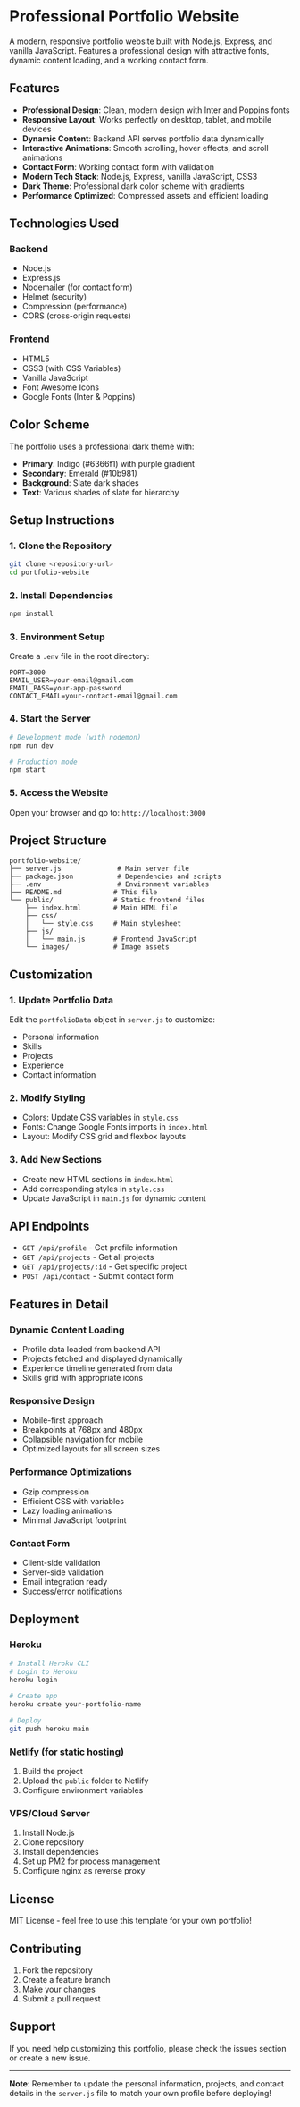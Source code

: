 # Professional Portfolio Website

A modern, responsive portfolio website built with Node.js, Express, and vanilla JavaScript. Features a professional design with attractive fonts, dynamic content loading, and a working contact form.

## Features

- **Professional Design**: Clean, modern design with Inter and Poppins fonts
- **Responsive Layout**: Works perfectly on desktop, tablet, and mobile devices
- **Dynamic Content**: Backend API serves portfolio data dynamically
- **Interactive Animations**: Smooth scrolling, hover effects, and scroll animations
- **Contact Form**: Working contact form with validation
- **Modern Tech Stack**: Node.js, Express, vanilla JavaScript, CSS3
- **Dark Theme**: Professional dark color scheme with gradients
- **Performance Optimized**: Compressed assets and efficient loading

## Technologies Used

### Backend
- Node.js
- Express.js
- Nodemailer (for contact form)
- Helmet (security)
- Compression (performance)
- CORS (cross-origin requests)

### Frontend
- HTML5
- CSS3 (with CSS Variables)
- Vanilla JavaScript
- Font Awesome Icons
- Google Fonts (Inter & Poppins)

## Color Scheme

The portfolio uses a professional dark theme with:
- **Primary**: Indigo (#6366f1) with purple gradient
- **Secondary**: Emerald (#10b981)
- **Background**: Slate dark shades
- **Text**: Various shades of slate for hierarchy

## Setup Instructions

### 1. Clone the Repository
```bash
git clone <repository-url>
cd portfolio-website
```

### 2. Install Dependencies
```bash
npm install
```

### 3. Environment Setup
Create a `.env` file in the root directory:
```env
PORT=3000
EMAIL_USER=your-email@gmail.com
EMAIL_PASS=your-app-password
CONTACT_EMAIL=your-contact-email@gmail.com
```

### 4. Start the Server
```bash
# Development mode (with nodemon)
npm run dev

# Production mode
npm start
```

### 5. Access the Website
Open your browser and go to: `http://localhost:3000`

## Project Structure

```
portfolio-website/
├── server.js              # Main server file
├── package.json           # Dependencies and scripts
├── .env                   # Environment variables
├── README.md             # This file
└── public/               # Static frontend files
    ├── index.html        # Main HTML file
    ├── css/
    │   └── style.css     # Main stylesheet
    ├── js/
    │   └── main.js       # Frontend JavaScript
    └── images/           # Image assets
```

## Customization

### 1. Update Portfolio Data
Edit the `portfolioData` object in `server.js` to customize:
- Personal information
- Skills
- Projects
- Experience
- Contact information

### 2. Modify Styling
- Colors: Update CSS variables in `style.css`
- Fonts: Change Google Fonts imports in `index.html`
- Layout: Modify CSS grid and flexbox layouts

### 3. Add New Sections
- Create new HTML sections in `index.html`
- Add corresponding styles in `style.css`
- Update JavaScript in `main.js` for dynamic content

## API Endpoints

- `GET /api/profile` - Get profile information
- `GET /api/projects` - Get all projects
- `GET /api/projects/:id` - Get specific project
- `POST /api/contact` - Submit contact form

## Features in Detail

### Dynamic Content Loading
- Profile data loaded from backend API
- Projects fetched and displayed dynamically
- Experience timeline generated from data
- Skills grid with appropriate icons

### Responsive Design
- Mobile-first approach
- Breakpoints at 768px and 480px
- Collapsible navigation for mobile
- Optimized layouts for all screen sizes

### Performance Optimizations
- Gzip compression
- Efficient CSS with variables
- Lazy loading animations
- Minimal JavaScript footprint

### Contact Form
- Client-side validation
- Server-side validation
- Email integration ready
- Success/error notifications

## Deployment

### Heroku
```bash
# Install Heroku CLI
# Login to Heroku
heroku login

# Create app
heroku create your-portfolio-name

# Deploy
git push heroku main
```

### Netlify (for static hosting)
1. Build the project
2. Upload the `public` folder to Netlify
3. Configure environment variables

### VPS/Cloud Server
1. Install Node.js
2. Clone repository
3. Install dependencies
4. Set up PM2 for process management
5. Configure nginx as reverse proxy

## License

MIT License - feel free to use this template for your own portfolio!

## Contributing

1. Fork the repository
2. Create a feature branch
3. Make your changes
4. Submit a pull request

## Support

If you need help customizing this portfolio, please check the issues section or create a new issue.

---

**Note**: Remember to update the personal information, projects, and contact details in the `server.js` file to match your own profile before deploying! 